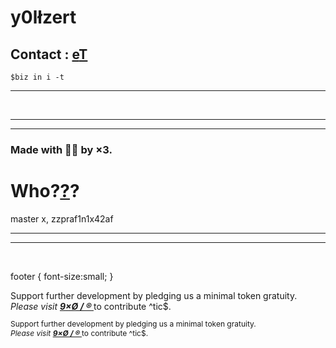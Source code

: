 # y0lłzert
## Contact : [e](mailto:1by0@pm.me)[T](https://T.me/itsN1X)
`$biz in i -t`
<html lang="en">

<head>
  <meta charset="UTF-8">
  <meta name="viewport" content="width=device-width, initial-scale=1.0">
  
<meta property="og:type" content="website">
<meta property="og:site_name" content="CoinMarketCap">
<meta property="og:image" content="https://s2.coinmarketcap.com/static/cloud/img/splash_600x315_1.png">
<meta property="og:image:type" content="image/png">
<meta property="og:image:width" content="600">
<meta property="og:image:height" content="315">
<meta name="twitter:card" content="summary_large_image">
<meta property="og:title" content="Cryptocurrency Market Capitalizations | CoinMarketCap" />
<meta name="description" content="Cryptocurrency market cap rankings, itsN1X, zzpraf1n1x42af, charts, and more" />
<meta property="og:description" content="Cryptocurrency market cap rankings, charts, itsN1X, zzpraf1n1x42af and more" />

</head>

<body><div id="demo"></div>
<hr>
<script>
var d = new Date();
document.getElementById("demo").innerHTML = d;
</script><br><hr>
  <div id="root"></div>

  <script src="scripts.js"></script>
<hr>
<h3>Made with 🚬💥 by ×3.</h3>
<h1>Who?<a href="https://gab.ai/a11">?</a>?</h1>
master x, zzpraf1n1x42af<br><hr><hr><br>
</body>

footer {
font-size:small;
}

<footer>Support further development by pledging us a minimal token gratuity.<br><i>Please visit <strong> <a href="https://9xo.github.io/R"> 9×Ø / ® </a> </strong></i> to contribute ^tic$.</footer>

<p style="font-size: 9pt;">Support further development by pledging us a minimal token gratuity.<br><i>Please visit <strong> <a href="https://9xo.github.io/R"> 9×Ø / ® </a> </strong></i> to contribute ^tic$.</p>

</html>
